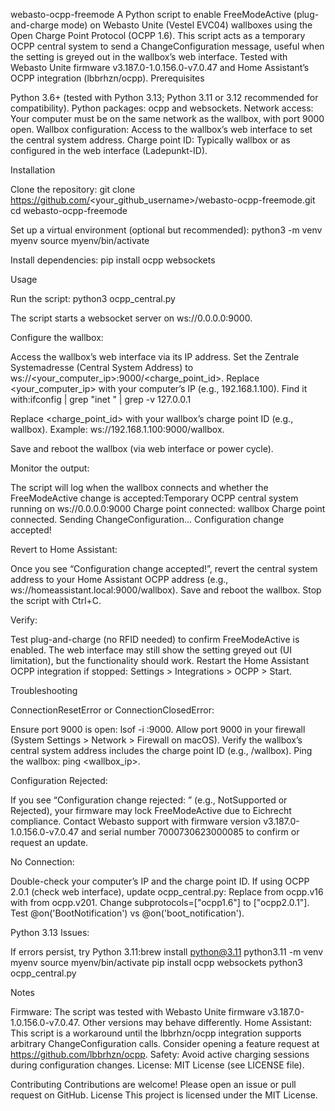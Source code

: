 webasto-ocpp-freemode
A Python script to enable FreeModeActive (plug-and-charge mode) on Webasto Unite (Vestel EVC04) wallboxes using the Open Charge Point Protocol (OCPP 1.6). This script acts as a temporary OCPP central system to send a ChangeConfiguration message, useful when the setting is greyed out in the wallbox’s web interface.
Tested with Webasto Unite firmware v3.187.0-1.0.156.0-v7.0.47 and Home Assistant’s OCPP integration (lbbrhzn/ocpp).
Prerequisites

Python 3.6+ (tested with Python 3.13; Python 3.11 or 3.12 recommended for compatibility).
Python packages: ocpp and websockets.
Network access: Your computer must be on the same network as the wallbox, with port 9000 open.
Wallbox configuration: Access to the wallbox’s web interface to set the central system address.
Charge point ID: Typically wallbox or as configured in the web interface (Ladepunkt-ID).

Installation

Clone the repository:
git clone https://github.com/<your_github_username>/webasto-ocpp-freemode.git
cd webasto-ocpp-freemode


Set up a virtual environment (optional but recommended):
python3 -m venv myenv
source myenv/bin/activate


Install dependencies:
pip install ocpp websockets



Usage

Run the script:
python3 ocpp_central.py

The script starts a websocket server on ws://0.0.0.0:9000.

Configure the wallbox:

Access the wallbox’s web interface via its IP address.
Set the Zentrale Systemadresse (Central System Address) to ws://<your_computer_ip>:9000/<charge_point_id>.
Replace <your_computer_ip> with your computer’s IP (e.g., 192.168.1.100). Find it with:ifconfig | grep "inet " | grep -v 127.0.0.1


Replace <charge_point_id> with your wallbox’s charge point ID (e.g., wallbox).
Example: ws://192.168.1.100:9000/wallbox.


Save and reboot the wallbox (via web interface or power cycle).


Monitor the output:

The script will log when the wallbox connects and whether the FreeModeActive change is accepted:Temporary OCPP central system running on ws://0.0.0.0:9000
Charge point connected: wallbox
Charge point connected.
Sending ChangeConfiguration...
Configuration change accepted!




Revert to Home Assistant:

Once you see “Configuration change accepted!”, revert the central system address to your Home Assistant OCPP address (e.g., ws://homeassistant.local:9000/wallbox).
Save and reboot the wallbox.
Stop the script with Ctrl+C.


Verify:

Test plug-and-charge (no RFID needed) to confirm FreeModeActive is enabled.
The web interface may still show the setting greyed out (UI limitation), but the functionality should work.
Restart the Home Assistant OCPP integration if stopped: Settings > Integrations > OCPP > Start.



Troubleshooting

ConnectionResetError or ConnectionClosedError:

Ensure port 9000 is open: lsof -i :9000.
Allow port 9000 in your firewall (System Settings > Network > Firewall on macOS).
Verify the wallbox’s central system address includes the charge point ID (e.g., /wallbox).
Ping the wallbox: ping <wallbox_ip>.


Configuration Rejected:

If you see “Configuration change rejected: ” (e.g., NotSupported or Rejected), your firmware may lock FreeModeActive due to Eichrecht compliance.
Contact Webasto support with firmware version v3.187.0-1.0.156.0-v7.0.47 and serial number 7000730623000085 to confirm or request an update.


No Connection:

Double-check your computer’s IP and the charge point ID.
If using OCPP 2.0.1 (check web interface), update ocpp_central.py:
Replace from ocpp.v16 with from ocpp.v201.
Change subprotocols=["ocpp1.6"] to ["ocpp2.0.1"].
Test @on('BootNotification') vs @on('boot_notification').




Python 3.13 Issues:

If errors persist, try Python 3.11:brew install python@3.11
python3.11 -m venv myenv
source myenv/bin/activate
pip install ocpp websockets
python3 ocpp_central.py





Notes

Firmware: The script was tested with Webasto Unite firmware v3.187.0-1.0.156.0-v7.0.47. Other versions may behave differently.
Home Assistant: This script is a workaround until the lbbrhzn/ocpp integration supports arbitrary ChangeConfiguration calls. Consider opening a feature request at https://github.com/lbbrhzn/ocpp.
Safety: Avoid active charging sessions during configuration changes.
License: MIT License (see LICENSE file).

Contributing
Contributions are welcome! Please open an issue or pull request on GitHub.
License
This project is licensed under the MIT License.
